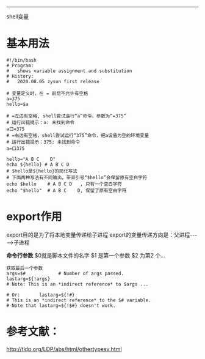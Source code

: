 ------

shell变量

# 基本用法

```
#!/bin/bash
# Program:
#   shows variable assignment and substitution
# History:
#   2020.08.05 zysun first release

# 变量定义时，在 = 前后不允许有空格
a=375
hello=$a

# =左边有空格, shell尝试运行“a”命令，参数为“=375”
# 运行出错提示：a: 未找到命令
a口=375
# =右边有空格，shell尝试运行“375”命令，把a设值为空的环境变量
# 运行出错提示：375: 未找到命令
a=口375

hello="A B C    D"
echo ${hello} # A B C D
# $hello是${hello}的简化写法
# 下面两种写法有不同输出，带双引号“$hello”会保留原有空白字符
echo $hello    # A B C D   , 只有一个空白字符
echo "$hello"  # A B C    D, 保留了原有空白字符
```
# export作用
export目的是为了将本地变量传递给子进程
export的变量传递方向是：父进程----->子进程

**命令行参数**
$0就是脚本文件的名字
$1 是第一个参数
$2 为第2 个...

```
获取最后一个参数
args=$#            # Number of args passed.
lastarg=${!args}
# Note: This is an *indirect reference* to $args ...

# Or:       lastarg=${!#}          
# This is an *indirect reference* to the $# variable.
# Note that lastarg=${!$#} doesn't work.
```

# 参考文献：

http://tldp.org/LDP/abs/html/othertypesv.html
